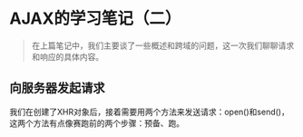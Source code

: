 # AJAX的学习笔记（二）


> 在上篇笔记中，我们主要谈了一些概述和跨域的问题，这一次我们聊聊请求和响应的具体内容。

## 向服务器发起请求
我们在创建了XHR对象后，接着需要用两个方法来发送请求：open()和send()，这两个方法有点像赛跑前的两个步骤：预备、跑。